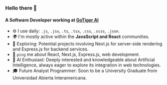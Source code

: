 ### Hello there 👋

#### A Software Developer working at [GoTiger AI](https://gotiger.ai/)<br>

- ⚙️ I use daily: `.js`, `.jsx`, `.ts`, `.tsx`, `.css`, `.scss`, `.json`.
- 🌍  I'm mostly active within the **JavaScript and React** communities.
- 💅 Exploring: Potential projects involving Next.js for server-side rendering and Express.js for backend services.
- 💬 `ping` me about React, Next.js, Express.js, web development.
- 🧠 AI Enthusiast: Deeply interested and knowledgeable about Artificial Intelligence, always eager to explore its integration in web technologies.
- 🎓 Future Analyst Programmer: Soon to be a University Graduate from Universidad Abierta Interamericana.
